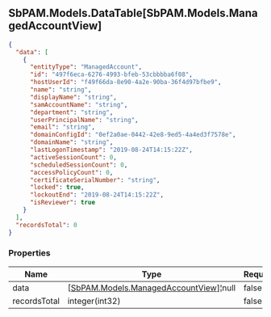 
<h2 id="tocS_SbPAM.Models.DataTable[SbPAM.Models.ManagedAccountView]">SbPAM.Models.DataTable[SbPAM.Models.ManagedAccountView]</h2>

<a id="schemasbpam.models.datatable[sbpam.models.managedaccountview]"></a>
<a id="schema_SbPAM.Models.DataTable[SbPAM.Models.ManagedAccountView]"></a>
<a id="tocSsbpam.models.datatable[sbpam.models.managedaccountview]"></a>
<a id="tocssbpam.models.datatable[sbpam.models.managedaccountview]"></a>

```json
{
  "data": [
    {
      "entityType": "ManagedAccount",
      "id": "497f6eca-6276-4993-bfeb-53cbbbba6f08",
      "hostUserId": "f49f66da-8e90-4a2e-90ba-36f4d97bfbe9",
      "name": "string",
      "displayName": "string",
      "samAccountName": "string",
      "department": "string",
      "userPrincipalName": "string",
      "email": "string",
      "domainConfigId": "0ef2a0ae-0442-42e8-9ed5-4a4ed3f7578e",
      "domainName": "string",
      "lastLogonTimestamp": "2019-08-24T14:15:22Z",
      "activeSessionCount": 0,
      "scheduledSessionCount": 0,
      "accessPolicyCount": 0,
      "certificateSerialNumber": "string",
      "locked": true,
      "lockoutEnd": "2019-08-24T14:15:22Z",
      "isReviewer": true
    }
  ],
  "recordsTotal": 0
}

```

### Properties

|Name|Type|Required|Restrictions|Description|
|---|---|---|---|---|
|data|[[SbPAM.Models.ManagedAccountView](#schemasbpam.models.managedaccountview)]¦null|false|none|none|
|recordsTotal|integer(int32)|false|none|none|



